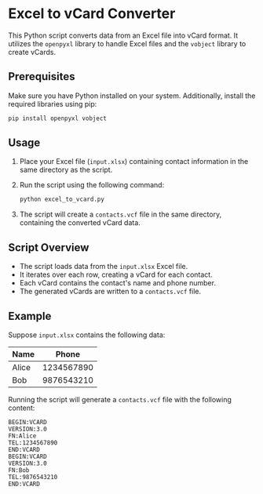 # Excel to vCard Converter

This Python script converts data from an Excel file into vCard format. It utilizes the `openpyxl` library to handle Excel files and the `vobject` library to create vCards.

## Prerequisites

Make sure you have Python installed on your system. Additionally, install the required libraries using pip:

```bash
pip install openpyxl vobject
```

## Usage

1. Place your Excel file (`input.xlsx`) containing contact information in the same directory as the script.
2. Run the script using the following command:

    ```bash
    python excel_to_vcard.py
    ```

3. The script will create a `contacts.vcf` file in the same directory, containing the converted vCard data.

## Script Overview

- The script loads data from the `input.xlsx` Excel file.
- It iterates over each row, creating a vCard for each contact.
- Each vCard contains the contact's name and phone number.
- The generated vCards are written to a `contacts.vcf` file.

## Example

Suppose `input.xlsx` contains the following data:

| Name   | Phone      |
|--------|------------|
| Alice  | 1234567890 |
| Bob    | 9876543210 |

Running the script will generate a `contacts.vcf` file with the following content:

```
BEGIN:VCARD
VERSION:3.0
FN:Alice
TEL:1234567890
END:VCARD
BEGIN:VCARD
VERSION:3.0
FN:Bob
TEL:9876543210
END:VCARD
```